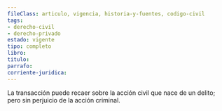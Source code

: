 ```yaml
---
fileClass: articulo, vigencia, historia-y-fuentes, codigo-civil
tags:
- derecho-civil
- derecho-privado
estado: vigente
tipo: completo
libro:
titulo:
parrafo:
corriente-juridica:
---
```

La transacción puede recaer sobre la acción civil que nace de un delito; pero sin perjuicio de la acción criminal.